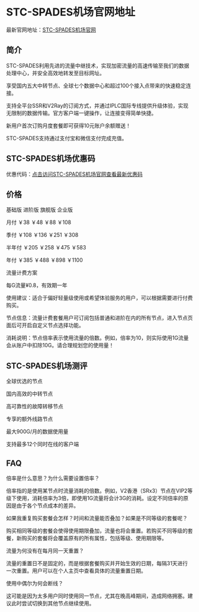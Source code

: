 # STC-SPADES机场官网地址

最新官网地址：[STC-SPADES机场官网](https://acx3.gardenparty.me/auth/register?code=Hrw7)

## 简介
STC-SPADES利用先进的流量中继技术，实现加密流量的高速传输至我们的数据处理中心，并安全高效地转发至目标网址。

享受国内五大中转节点、全球七个数据中心和超过100个接入点带来的快速稳定连接。

支持全平台SSR和V2Ray的订阅方式，并通过IPLC国际专线提供升级体验，实现无限制的数据传输。官方客户端一键操作，让连接变得简单快捷。

新用户首次订购月度套餐即可获得10元账户余额赠送！

STC-SPADES支持通过支付宝和微信支付完成充值。


## STC-SPADES机场优惠码

优惠代码：[点击访问STC-SPADES机场官网查看最新优惠码](https://acx3.gardenparty.me/auth/register?code=Hrw7)


## 价格

基础版 进阶版 旗舰版 企业版

月付 ￥38 ￥48 ￥88 ￥108

季付 ￥108 ￥136 ￥251 ￥308

半年付 ￥205 ￥258 ￥475 ￥583

年付 ￥385 ￥488 ￥898 ￥1100

流量计费方案

每G流量¥0.8，有效期一年

使用建议：适合于偏好轻量级使用或希望体验服务的用户，可以根据需要进行付费购买。

节点信息：流量计费套餐用户可订阅包括普通和进阶在内的所有节点，进入节点页面后可开启自定义节点选择功能。

消耗说明：节点倍率表示使用流量的倍数。例如，倍率为10，则实际使用1G流量会从账户中扣除10G。请合理规划您的使用量！


## STC-SPADES机场测评

全球优选的节点

国内高效的中转节点

高可靠性的故障转移节点

专享的额外线路节点

最大900G/月的数据使用量

支持最多12个同时在线的客户端

## FAQ
倍率是什么意思？为什么需要设置倍率？

倍率指的是使用某节点时流量消耗的倍数。例如，V2香港（SRx3）节点在VIP2等级下使用，消耗倍率为3倍，即使用1G流量将会计3G的消耗。设定不同倍率的原因是由于各个节点成本的差异。

如果我重复购买套餐会怎样？时间和流量能否叠加？如果是不同等级的套餐呢？

购买相同等级的套餐会使得使用期限叠加，流量也将会重置。若购买不同等级的套餐，新购买的套餐将会覆盖原有的所有属性，包括等级、使用期限等。

流量为何没有在每月同一天重置？

流量的重置日不是固定的，而是根据套餐购买并开始生效的日期，每隔31天进行一次重置。用户可以在个人主页中查看具体的流量重置日期。

使用中偶尔为何会断线？

这可能是因为太多用户同时使用同一节点，尤其在晚高峰期间，造成网络拥塞。建议此时尝试切换到其他节点继续使用。

